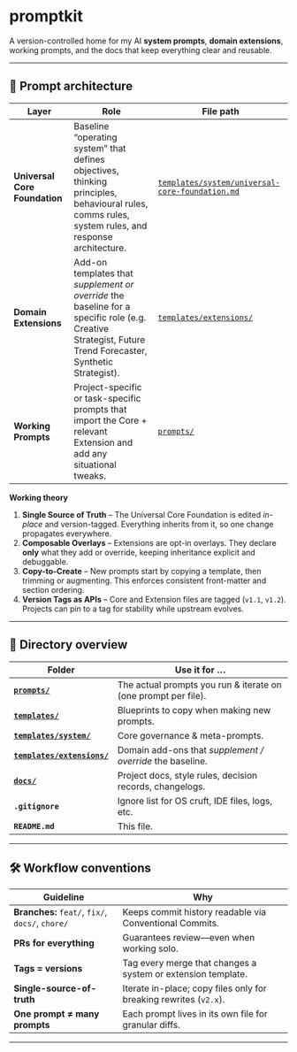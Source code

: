 # promptkit

A version-controlled home for my AI **system prompts**, **domain extensions**, working prompts, and the docs that keep everything clear and reusable.

---

## 🧩 Prompt architecture

| Layer | Role | File path |
|-------|------|-----------|
| **Universal Core Foundation** | Baseline “operating system” that defines objectives, thinking principles, behavioural rules, comms rules, system rules, and response architecture. | [`templates/system/universal-core-foundation.md`](templates/system/universal-core-foundation.md) |
| **Domain Extensions** | Add-on templates that *supplement or override* the baseline for a specific role (e.g. Creative Strategist, Future Trend Forecaster, Synthetic Strategist). | [`templates/extensions/`](templates/extensions/) |
| **Working Prompts** | Project-specific or task-specific prompts that import the Core + relevant Extension and add any situational tweaks. | [`prompts/`](prompts/) |

**Working theory**

1. **Single Source of Truth** – The Universal Core Foundation is edited *in-place* and version-tagged. Everything inherits from it, so one change propagates everywhere.  
2. **Composable Overlays** – Extensions are opt-in overlays. They declare **only** what they add or override, keeping inheritance explicit and debuggable.  
3. **Copy-to-Create** – New prompts start by copying a template, then trimming or augmenting. This enforces consistent front-matter and section ordering.  
4. **Version Tags as APIs** – Core and Extension files are tagged (`v1.1`, `v1.2`). Projects can pin to a tag for stability while upstream evolves.  

---

## 📁 Directory overview

| Folder | Use it for … |
| ------ | ------------ |
| **[`prompts/`](prompts/)** | The actual prompts you run & iterate on (one prompt per file). |
| **[`templates/`](templates/)** | Blueprints to copy when making new prompts. |
| **[`templates/system/`](templates/system/)** | Core governance & meta-prompts. |
| **[`templates/extensions/`](templates/extensions/)** | Domain add-ons that *supplement / override* the baseline. |
| **[`docs/`](docs/)** | Project docs, style rules, decision records, changelogs. |
| **`.gitignore`** | Ignore list for OS cruft, IDE files, logs, etc. |
| **`README.md`** | This file. |

---

## 🛠️ Workflow conventions

| Guideline | Why |
| ---------- | --- |
| **Branches:** `feat/`, `fix/`, `docs/`, `chore/` | Keeps commit history readable via Conventional Commits. |
| **PRs for everything** | Guarantees review—even when working solo. |
| **Tags = versions** | Tag every merge that changes a system or extension template. |
| **Single-source-of-truth** | Iterate in-place; copy files only for breaking rewrites (`v2.x`). |
| **One prompt ≠ many prompts** | Each prompt lives in its own file for granular diffs. |

---
